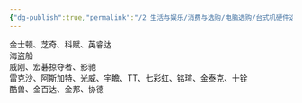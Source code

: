 ```yaml
---
{"dg-publish":true,"permalink":"/2 生活与娱乐/消费与选购/电脑选购/台式机硬件选购/内存/","title":"内存"}
---
```



金士顿、芝奇、科赋、英睿达  
海盗船  
威刚、宏碁掠夺者、影驰  
雷克沙、阿斯加特、光威、宇瞻、TT、七彩虹、铭瑄、金泰克、十铨  
酷兽、金百达、金邦、协德
